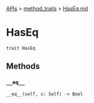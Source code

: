 [APIs](../index.md) > [method_traits](./index.md) > [HasEq.md]()

# HasEq

```
trait HasEq
```

## Methods

### `__eq__`

```
__eq__(self, x: Self) -> Bool
```

